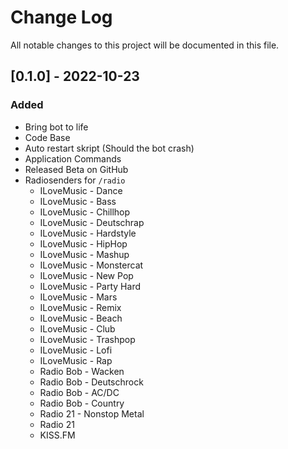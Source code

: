 # Change Log
All notable changes to this project will be documented in this file.

## [0.1.0] - 2022-10-23
 
### Added
   - Bring bot to life
   - Code Base
   - Auto restart skript (Should the bot crash)
   - Application Commands
   - Released Beta on GitHub
   - Radiosenders for `/radio`
      * ILoveMusic - Dance
      * ILoveMusic - Bass
      * ILoveMusic - Chillhop
      * ILoveMusic - Deutschrap
      * ILoveMusic - Hardstyle
      * ILoveMusic - HipHop
      * ILoveMusic - Mashup
      * ILoveMusic - Monstercat
      * ILoveMusic - New Pop
      * ILoveMusic - Party Hard
      * ILoveMusic - Mars
      * ILoveMusic - Remix
      * ILoveMusic - Beach
      * ILoveMusic - Club
      * ILoveMusic - Trashpop
      * ILoveMusic - Lofi
      * ILoveMusic - Rap
      * Radio Bob - Wacken
      * Radio Bob - Deutschrock
      * Radio Bob - AC/DC
      * Radio Bob - Country
      * Radio 21 - Nonstop Metal
      * Radio 21
      * KISS.FM
